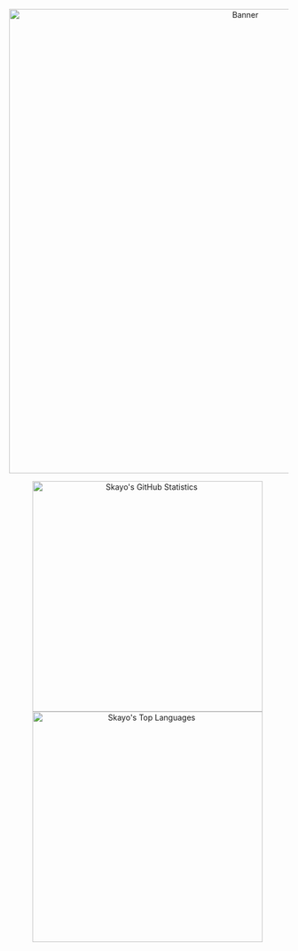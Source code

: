 <p align="center">
  <img alt="Banner" src="https://user-images.githubusercontent.com/10259118/157099459-39a2013c-a63a-4e05-860c-bd25b3d73133.png" width="836" hspace="3">
</p>

<p align="center">
  <img alt="Skayo's GitHub Statistics" src="https://github-readme-stats.vercel.app/api?username=Skayo&count_private=true&include_all_commits=true&theme=dark&icon_color=fff&line_height=29&show_icons=true&hide_border=true&border_radius=15&hide_title=true" width="415" hspace="3">
  
  <img alt="Skayo's Top Languages" src="https://github-readme-stats.vercel.app/api/top-langs/?username=Skayo&theme=dark&layout=compact&hide_border=true&border_radius=15&hide_title=true" width="415" hspace="3">
</p>
